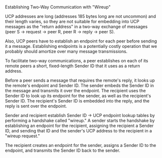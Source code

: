 Establishing Two-Way Communication with "Wireup"

UCP addresses are long (addresses 185 bytes long are not uncommon)
and their length varies, so they are not suitable for embedding into
UCP messages as the "return address" in a two-way exchange of messages
(peer S -> request -> peer R, peer R -> reply -> peer S).

Also, UCP peers have to establish an endpoint for each peer before sending
it a message.  Establishing endpoints is a potentially costly operation
that we probably should amortize over many message transmissions.

To facilitate two-way communications, a peer establishes on each of
its remote peers a short, fixed-length Sender ID that it uses as a
return address.

Before a peer sends a message that requires the remote's reply, it looks
up the remote's endpoint and Sender ID.  The sender embeds the Sender
ID in the message and transmits it over the endpoint.  The recipient
uses the Sender ID to look up its endpoint for the sender, as well as
the recipient's Sender ID.  The recipient's Sender ID is embedded into
the reply, and the reply is sent over the endpoint.

Sender and recipient establish Sender ID -> UCP endpoint lookup tables by
performing a handshake called "wireup."  A sender starts the handshake
by establishing an endpoint for the recipient, assigning the recipient
a Sender ID, and sending that ID and the sender's UCP address to the
recipient in a "wireup request."

The recipient creates an endpoint for the sender, assigns a Sender ID
to the endpoint, and transmits the Sender ID back to the sender.

